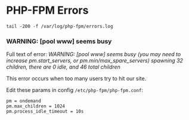 # PHP-FPM Errors

`tail -200 -f /var/log/php-fpm/errors.log`

### WARNING: [pool www] seems busy

Full text of error: *WARNING: [pool www] seems busy (you may need to increase pm.start_servers, 
or pm.min/max_spare_servers) spawning 32 children, there are 0 idle, and 46 total children*

This error occurs when too many users try to hit our site.

Edit these params in config `/etc/php-fpm/php-fpm.conf`:

```
pm = ondemand
pm.max_children = 1024 
pm.process_idle_timeout = 10s
```
